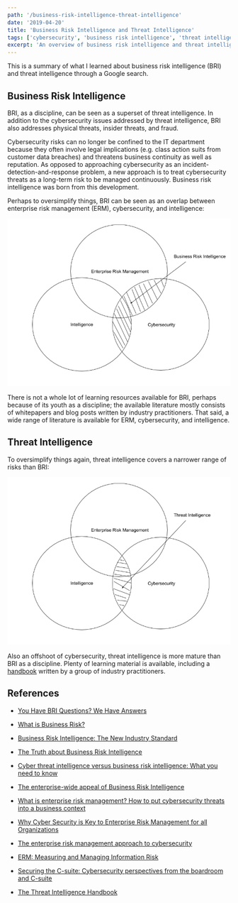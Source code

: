 ```yaml
---
path: '/business-risk-intelligence-threat-intelligence'
date: '2019-04-20'
title: 'Business Risk Intelligence and Threat Intelligence'
tags: ['cybersecurity', 'business risk intelligence', 'threat intelligence']
excerpt: 'An overview of business risk intelligence and threat intelligence.'
---
```

This is a summary of what I learned about business risk intelligence (BRI) and threat intelligence through a Google search.

## Business Risk Intelligence
BRI, as a discipline, can be seen as a superset of threat intelligence. In addition to the cybersecurity issues addressed by threat intelligence, BRI also addresses physical threats, insider threats, and fraud.

Cybersecurity risks can no longer be confined to the IT department because they often involve legal implications (e.g. class action suits from customer data breaches) and threatens business continuity as well as reputation. As opposed to approaching cybersecurity as an incident-detection-and-response problem, a new approach is to treat cybersecurity threats as a long-term risk to be managed continuously. Business risk intelligence was born from this development.

Perhaps to oversimplify things, BRI can be seen as an overlap between enterprise risk management (ERM), cybersecurity, and intelligence:

<img 
    src='https://raw.githubusercontent.com/elainechan/elainechan.github.io/master/static/bri-venn.png' 
    alt='BRI Venn diagram'/>
<style>
img {
    max-width: 100%;
    height: auto;
}
</style>

There is not a whole lot of learning resources available for BRI, perhaps because of its youth as a discipline; the available literature mostly consists of whitepapers and blog posts written by industry practitioners. That said, a wide range of literature is available for ERM, cybersecurity, and intelligence.

## Threat Intelligence
To oversimplify things again, threat intelligence covers a narrower range of risks than BRI:

<img 
    src='https://raw.githubusercontent.com/elainechan/elainechan.github.io/master/static/ti-venn.png' 
    alt='Threat intelligence Venn diagram'/>

Also an offshoot of cybersecurity, threat intelligence is more mature than BRI as a discipline. Plenty of learning material is available, including a [handbook](https://cyber-edge.com/wp-content/uploads/2018/11/Recorded-Future-eBook.pdf) written by a group of industry practitioners.

## References
- [You Have BRI Questions? We Have Answers](https://www.flashpoint-intel.com/blog/you-have-bri-questions-we-have-answers/)

- [What is Business Risk?](https://www.flashpoint-intel.com/blog/what-is-business-risk/)

- [Business Risk Intelligence: The New Industry Standard](https://www.securityweek.com/business-risk-intelligence-new-industry-standard)

- [The Truth about Business Risk Intelligence](https://www.securityweek.com/truth-about-business-risk-intelligence)

- [Cyber threat intelligence versus business risk intelligence: What you need to know](https://www.zdnet.com/article/cyber-threat-intelligence-versus-business-risk-intelligence-what-you-need-to-know/)

- [The enterprise-wide appeal of Business Risk Intelligence](https://www.csoonline.com/article/3279192/the-enterprise-wide-appeal-of-business-risk-intelligence.html)

- [What is enterprise risk management? How to put cybersecurity threats into a business context](https://www.csoonline.com/article/3311986/what-is-enterprise-risk-management-how-to-put-cybersecurity-threats-into-a-business-context.html)

- [Why Cyber Security is Key to Enterprise Risk Management for all Organizations](https://www.tripwire.com/state-of-security/security-data-protection/cyber-security/cyber-security-enterprise-risk-management-erm-organizations/)

- [The enterprise risk management approach to cybersecurity](https://fcw.com/articles/2017/07/25/cio-perspective-erm-cyber-spires.aspx)

- [ERM: Measuring and Managing Information Risk](https://www.gartner.com/en/audit-risk/trends/information-security)

- [Securing the C-suite: Cybersecurity perspectives from the boardroom and C-suite ](https://www.ibm.com/downloads/cas/M94RB4WR)

- [The Threat Intelligence Handbook](https://cyber-edge.com/wp-content/uploads/2018/11/Recorded-Future-eBook.pdf)